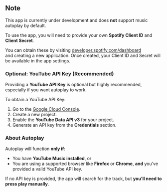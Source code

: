 ## Note

This app is currently under development and does **not** support music autoplay by default.

To use the app, you will need to provide your own **Spotify Client ID** and **Client Secret**.

You can obtain these by visiting [developer.spotify.com/dashboard](https://developer.spotify.com/dashboard)  
and creating a new application. Once created, your Client ID and Secret will be available in the app settings.

### Optional: YouTube API Key (Recommended)

Providing a **YouTube API Key** is optional but highly recommended, especially if you want autoplay to work.

To obtain a YouTube API Key:

1. Go to the [Google Cloud Console](https://console.cloud.google.com/).
2. Create a new project.
3. Enable the **YouTube Data API v3** for your project.
4. Generate an API key from the **Credentials** section.

### About Autoplay

Autoplay will function **only if**:
- You have **YouTube Music installed**, or
- You are using a supported browser like **Firefox** or **Chrome**, **and** you’ve provided a valid YouTube API key.

If no API key is provided, the app will search for the track, but **you’ll need to press play manually**.

